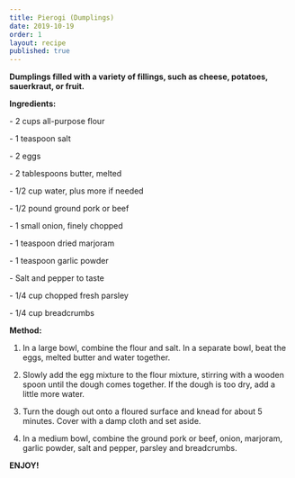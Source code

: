 ```yaml
---
title: Pierogi (Dumplings)
date: 2019-10-19
order: 1
layout: recipe
published: true
---
```

**Dumplings filled with a variety of fillings, such as cheese, potatoes, sauerkraut, or fruit.**

**Ingredients:**

\- 2 cups all-purpose flour 

\- 1 teaspoon salt 

\- 2 eggs 

\- 2 tablespoons butter, melted 

\- 1/2 cup water, plus more if needed 

\- 1/2 pound ground pork or beef 

\- 1 small onion, finely chopped 

\- 1 teaspoon dried marjoram 

\- 1 teaspoon garlic powder 

\- Salt and pepper to taste 

\- 1/4 cup chopped fresh parsley 

\- 1/4 cup breadcrumbs 

**Method:**

1. In a large bowl, combine the flour and salt. In a separate bowl, beat the eggs, melted butter and water together. 

2. Slowly add the egg mixture to the flour mixture, stirring with a wooden spoon until the dough comes together. If the dough is too dry, add a little more water. 

3. Turn the dough out onto a floured surface and knead for about 5 minutes. Cover with a damp cloth and set aside. 

4. In a medium bowl, combine the ground pork or beef, onion, marjoram, garlic powder, salt and pepper, parsley and breadcrumbs.



**ENJOY!**